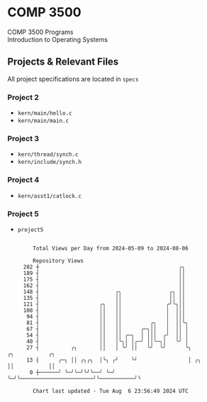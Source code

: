 # COMP 3500
COMP 3500 Programs  
Introduction to Operating Systems  
## Projects & Relevant Files
All project specifications are located in `specs`
### Project 2
- `kern/main/hello.c`
- `kern/main/main.c`
### Project 3
- `kern/thread/synch.c`
- `kern/include/synch.h`
### Project 4
- `kern/asst1/catlock.c`
### Project 5
- `project5`

```

        Total Views per Day from 2024-05-09 to 2024-08-06

        Repository Views
     202 ┼                                            ╭╮
     189 ┤                                            ││
     175 ┤                                            ││
     162 ┤                                            ││
     148 ┤                        ╭╮               ╭╮ ││
     135 ┤                        ││               ││ ││
     121 ┤                   ╭╮   ││              ╭╯╰╮││
     108 ┤                   ││   ││              │  │││
      94 ┤                   ││   ││              │  │││
      81 ┤                   ││   ││         ╭╮   │  ││╰╮
      67 ┤                   ││   ││      ╭─╮││   │  ││ │
      54 ┤                   ││   ││ ╭─╮  │ │││  ╭╯  ││ │
      40 ┤                   ││   │╰╮│ │╭─╯ ││╰─╮│   ╰╯ │
      27 ┤          ╭╮       ││   │ ╰╯ ││   ╰╯  ╰╯      ╰╮                          ╭╮           ╭╮
      13 ┤      ╭─╮ ││ ╭╮╭╮  │╰╮ ╭╯    ╰╯                │ ╭╮                       ││           ││
       0 ┼──────╯ ╰─╯╰─╯╰╯╰──╯ ╰─╯                       ╰─╯╰───────────────────────╯╰───────────╯╰

        Chart last updated - Tue Aug  6 23:56:49 2024 UTC
        
```
